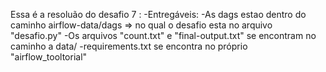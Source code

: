 Essa é a resoluão do desafio 7 :
-Entregáveis: 
-As dags estao dentro do caminho airflow-data/dags => no qual o desafio esta no arquivo "desafio.py"
-Os arquivos "count.txt" e "final-output.txt" se encontram no caminho a data/
-requirements.txt se encontra no próprio "airflow_tooltorial"
